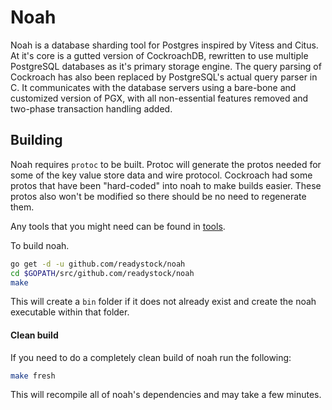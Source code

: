 # Noah
Noah is a database sharding tool for Postgres inspired by Vitess and Citus. 
At it's core is a gutted version of CockroachDB, rewritten to use multiple PostgreSQL databases as it's primary storage engine.
The query parsing of Cockroach has also been replaced by PostgreSQL's actual query parser in C. 
It communicates with the database servers using a bare-bone and customized version of PGX, with all non-essential features removed and two-phase transaction handling added.


## Building

Noah requires `protoc` to be built. Protoc will generate the protos needed for
some of the key value store data and wire protocol. Cockroach had some protos
that have been "hard-coded" into noah to make builds easier. These protos also
won't be modified so there should be no need to regenerate them.

Any tools that you might need can be found in [tools](./docs/Tools.md).

To build noah.
```bash
go get -d -u github.com/readystock/noah
cd $GOPATH/src/github.com/readystock/noah
make
```

This will create a `bin` folder if it does not already exist and create the noah executable within 
that folder.

#### Clean build
If you need to do a completely clean build of noah run the following:
```bash
make fresh
```
This will recompile all of noah's dependencies and may take a few minutes.